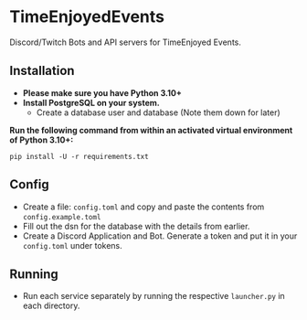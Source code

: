 # TimeEnjoyedEvents
Discord/Twitch Bots and API servers for TimeEnjoyed Events.


## Installation
- **Please make sure you have Python 3.10+**
- **Install PostgreSQL on your system.**
  - Create a database user and database (Note them down for later)


**Run the following command from within an activated virtual environment of Python 3.10+:**
```shell
pip install -U -r requirements.txt
```

## Config
- Create a file: `config.toml` and copy and paste the contents from `config.example.toml`
- Fill out the dsn for the database with the details from earlier.
- Create a Discord Application and Bot. Generate a token and put it in your `config.toml` under tokens.


## Running
- Run each service separately by running the respective `launcher.py` in each directory.